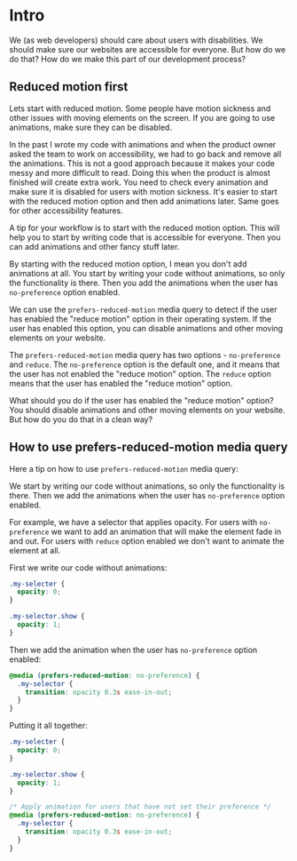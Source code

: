 # Intro

We (as web developers) should care about users with disabilities. We should make sure our websites are accessible for everyone. But how do we do that? How do we make this part of our development process?

## Reduced motion first

Lets start with reduced motion. Some people have motion sickness and other issues with moving elements on the screen. If you are going to use animations, make sure they can be disabled.

In the past I wrote my code with animations and when the product owner asked the team to work on accessibility, we had to go back and remove all the animations. This is not a good approach because it makes your code messy and more difficult to read. Doing this when the product is almost finished will create extra work. You need to check every animation and make sure it is disabled for users with motion sickness. It's easier to start with the reduced motion option and then add animations later. Same goes for other accessibility features.

A tip for your workflow is to start with the reduced motion option. This will help you to start by writing code that is accessible for everyone. Then you can add animations and other fancy stuff later.

By starting with the reduced motion option, I mean you don't add animations at all. You start by writing your code without animations, so only the functionality is there. Then you add the animations when the user has `no-preference` option enabled.

We can use the `prefers-reduced-motion` media query to detect if the user has enabled the "reduce motion" option in their operating system. If the user has enabled this option, you can disable animations and other moving elements on your website.

The `prefers-reduced-motion` media query has two options - `no-preference` and `reduce`. The `no-preference` option is the default one, and it means that the user has not enabled the "reduce motion" option. The `reduce` option means that the user has enabled the "reduce motion" option.

What should you do if the user has enabled the "reduce motion" option? You should disable animations and other moving elements on your website. But how do you do that in a clean way?

## How to use prefers-reduced-motion media query

Here a tip on how to use `prefers-reduced-motion` media query:

We start by writing our code without animations, so only the functionality is there. Then we add the animations when the user has `no-preference` option enabled.

For example, we have a selector that applies opacity. For users with `no-preference` we want to add an animation that will make the element fade in and out. For users with `reduce` option enabled we don't want to animate the element at all.

First we write our code without animations:

```css
.my-selecter {
  opacity: 0;
}

.my-selector.show {
  opacity: 1;
}
```

Then we add the animation when the user has `no-preference` option enabled:

```css
@media (prefers-reduced-motion: no-preference) {
  .my-selector {
    transition: opacity 0.3s ease-in-out;
  }
}
```

Putting it all together:

```css
.my-selecter {
  opacity: 0;
}

.my-selector.show {
  opacity: 1;
}

/* Apply animation for users that have not set their preference */
@media (prefers-reduced-motion: no-preference) {
  .my-selector {
    transition: opacity 0.3s ease-in-out;
  }
}
```
